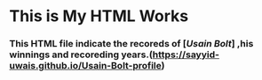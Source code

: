 # This is My HTML Works
### This HTML file indicate the recoreds of [*Usain Bolt*] ,his winnings and recoreding years.(https://sayyid-uwais.github.io/Usain-Bolt-profile)
